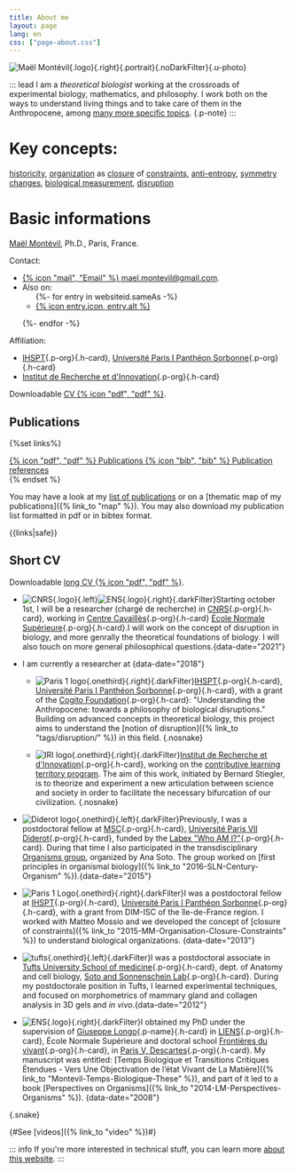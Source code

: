 ```yaml
---
title: About me
layout: page
lang: en
css: ["page-about.css"]
---
```

<div class="h-card wrap">

![Maël Montévil](/assets/me/Montevil.jpg){.logo}{.right}{.portrait}{.noDarkFilter}{.u-photo}

::: lead
I am a *theoretical biologist* working at the crossroads of experimental biology, mathematics, and philosophy. I work both on the ways to understand living things and to take care of them in the Anthropocene, among [many more specific topics](/tags/). {.p-note}
::: 

 # Key concepts:
 <a href="/tags/historicity">historicity</a>,  <a href="/tags/organization">organization</a> as <a href="/tags/closure">closure</a> of <a href="/tags/constraints">constraints</a>, <a href="/tags/anti-entropy">anti-entropy</a>, <a href="/tags/symmetries">symmetry changes</a>, <a href="/tags/measurement">biological measurement</a>, <a href="/tags/disruption">disruption</a>

 
# Basic informations

<p>
<a class="p-name u-url u-uid" href="https://montevil.org">Maël Montévil</a>, <span class="p-honorific-suffix">Ph.D.</span>, <span class="p-locality">Paris</span>, <span class="p-country-name">France</span>. 
</p>

Contact: 
* <a class="u-email" href="mailto:mael.montevil@gmail.com">{% icon "mail", "Email" %} mael.montevil@gmail.com</a>. 
* Also on: <ul class=" horizontalFlex">
{%- for entry in websiteid.sameAs -%}
  <li><a rel="me" href="{{entry.url}}" title="{{entry.alt}}"  class="u-url"  >{% icon entry.icon, entry.alt %}</a></li> 
{%- endfor -%}
</ul>



Affiliation: 
* [IHSPT](https://www.ihpst.cnrs.fr/){.p-org}{.h-card}, [Université Paris I Panthéon Sorbonne](https://www.pantheonsorbonne.fr/){.p-org}{.h-card}
* [Institut de Recherche et d'Innovation](https://www.iri.centrepompidou.fr/){.p-org}{.h-card}


Downloadable  <a class="" href=/assets/pdf/cv_Montevil_2019_en.pdf >CV {% icon "pdf", "pdf" %}</a>.



</div>



<section class="wrap">

# Publications

{%set links%}
<div style="--flow-space: 1em;">
<a  class="buttonlink" href=/assets/pdf/publications_Montevil2-en.pdf >{% icon "pdf", "pdf" %}  Publications </a> 
<a class="buttonlink" href=/assets/bib/bibM.bib >{% icon "bib", "bib" %}  Publication references </a>
</div>
{% endset %}

You may have a look at my [list of publications](/publications/publicationsbyType/)  or on a [thematic map of my publications]({% link_to "map" %}). You may also download my publication list formatted in pdf or in bibtex format.

{{links|safe}}
</section>

<section class="wrap">

# Short CV

Downloadable   <a class="" href=/assets/pdf/cv_Montevil_2019_en.pdf >long CV {% icon "pdf", "pdf" %}</a>.

 

* ![CNRS](/assets/logos/cnrs.png){.logo}{.left}![ENS](/assets/talks/ENS.png){.logo}{.right}{.darkFilter}Starting october 1st, I will be a researcher (chargé de recherche) in [CNRS](http://www.cnrs.fr/){.p-org}{.h-card}, working in [Centre Cavaillès](https://www.republique-des-savoirs.fr/centre-cavailles){.p-org}{.h-card} [École Normale Supérieure](https://www.ens.fr/){.p-org}{.h-card}.I will work on the concept of disruption in biology, and more genrally the theoretical foundations of biology. I will also touch on more general philosophical questions.{data-date="2021"}
* I am currently a researcher at {data-date="2018"}
    * ![Paris 1 logo](/assets/logos/paris1.svg){.onethird}{.right}{.darkFilter}[IHSPT](https://www.ihpst.cnrs.fr/){.p-org}{.h-card}, [Université Paris I Panthéon Sorbonne](https://www.pantheonsorbonne.fr/){.p-org}{.h-card}, with a grant of the [Cogito Foundation](https://www.cogitofoundation.ch/en/home){.p-org}{.h-card}: "Understanding the Anthropocene: towards a philosophy of biological disruptions." 
    Building on advanced concepts in theoretical biology, this project aims to understand the [notion of disruption]({% link_to "tags/disruption/" %}) in this field. {.nosnake}
    
    * ![IRI logo](/assets/logos/iri.png){.onethird}{.right}{.darkFilter}[Institut de Recherche et d'Innovation](https://www.iri.centrepompidou.fr/){.p-org}{.h-card}, working on the [contributive learning territory program](https://recherchecontributive.org/).
    The aim of this work, initiated by Bernard Stiegler, is to theorize and experiment a new articulation between science and society in order to facilitate the necessary bifurcation of our civilization. {.nosnake}
    
* ![Diderot logo](/assets/logos/diderot.png){.onethird}{.left}{.darkFilter}Previously, I was a postdoctoral fellow at [MSC](http://www.msc.univ-paris-diderot.fr/){.p-org}{.h-card}, [Université Paris VII Diderot](https://u-paris.fr/){.p-org}{.h-card}, funded by the [Labex "Who AM I?"](http://www.labex-whoami.org/){.p-org}{.h-card}. During that time I also participated in the transdisciplinary [Organisms group](https://chairepascalbio.wordpress.com/), organized by Ana Soto. The group worked on [first principles in organismal biology]({% link_to "2016-SLN-Century-Organism" %}).{data-date="2015"}
* ![Paris 1 Logo](/assets/logos/paris1.svg){.onethird}{.right}{.darkFilter}I was a postdoctoral fellow at [IHSPT](https://www.ihpst.cnrs.fr/){.p-org}{.h-card}, [Université Paris I Panthéon Sorbonne](https://www.pantheonsorbonne.fr/){.p-org}{.h-card}, with a grant from DIM-ISC of the île-de-France region. I worked with Matteo Mossio and we developed the concept of [closure of constraints]({% link_to "2015-MM-Organisation-Closure-Constraints" %}) to understand biological organizations. {data-date="2013"}
* ![tufts](/assets/logos/tufts.png){.onethird}{.left}{.darkFilter}I was a postdoctoral associate in [Tufts University School of medicine](https://medicine.tufts.edu/){.p-org}{.h-card}, dept. of Anatomy and cell biology, [Soto and Sonnenschein Lab](https://sites.tufts.edu/sotosonnlab/){.p-org}{.h-card}. During my postdoctorale position in Tufts, I learned experimental techniques, and focused on morphometrics of mammary gland and collagen analysis in 3D gels and _in vivo_.{data-date="2012"}
* ![ENS](/assets/talks/ENS.png){.logo}{.right}{.darkFilter}I obtained my PhD under the supervision of [Giuseppe Longo](https://www.di.ens.fr/users/longo/){.p-name}{.h-card} in [LIENS](https://www.di.ens.fr/){.p-org}{.h-card}, École Normale Supérieure and doctoral school [Frontières du vivant](https://www.fdv-paris.org/){.p-org}{.h-card}, in [Paris V, Descartes](https://www.univ-paris5.fr/){.p-org}{.h-card}.
My manuscript was entitled: [Temps Biologique et Transitions Critiques Étendues - Vers Une Objectivation de l’état Vivant de La Matière]({% link_to "Montevil-Temps-Biologique-These" %}), and part of it led to a book [Perspectives on Organisms]({% link_to  "2014-LM-Perspectives-Organisms" %}). {data-date="2008"}

{.snake}

</section>

{#See [videos]({% link_to "video" %})#}

::: info
If you're more interested in technical stuff, you can learn more [about this website](/about/the-website.html).
:::

